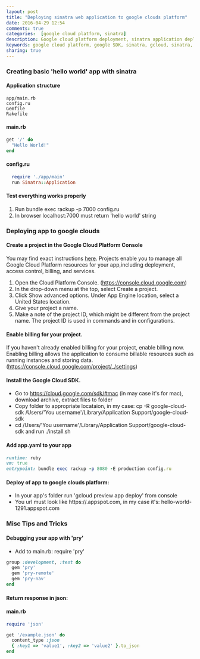 ```yaml
---
layout: post
title: "Deploying sinatra web application to google clouds platform"
date: 2016-04-29 12:54
comments: true
categories:  [google cloud platform, sinatra]
description: Google cloud platform deployment, sinatra application deployment, google cloud SDK, gcloud CLI, google SDK for ruby 
keywords: google cloud platform, google SDK, sinatra, gcloud, sinatra, google SDK, google SDK ruby
sharing: true
---
```


### Creating basic 'hello world' app with sinatra

#### Application structure
```
app/main.rb
config.ru
Gemfile
Rakefile
``` 

#### main.rb
``` ruby 
get '/' do
  "Hello World!"
end
``` 
<!-- more -->

#### config.ru
``` ruby 
  require './app/main'
  run Sinatra::Application
``` 

####  Test everything works properly
1. Run bundle exec rackup -p 7000 config.ru
2. In browser localhost:7000 must return 'hello world' string

### Deploying app to google clouds

#### Create a project in the Google Cloud Platform Console
You may find exact instructions [here](https://cloud.google.com/ruby/getting-started/hello-world).
Projects enable you to manage all Google Cloud Platform resources for your app,including deployment, access control, billing, and services.

1. Open the Cloud Platform Console. (https://console.cloud.google.com)
2. In the drop-down menu at the top, select Create a project.
3. Click Show advanced options. Under App Engine location, select a United States location.
4. Give your project a name.
5. Make a note of the project ID, which might be different from the project name. The project ID is used in commands and in configurations.

#### Enable billing for your project.
If you haven't already enabled billing for your project, enable billing now. Enabling billing allows the application to consume billable resources such as running instances and storing data.
(https://console.cloud.google.com/project/_/settings)

#### Install the Google Cloud SDK.
* Go to https://cloud.google.com/sdk/#mac (in may case it's for mac), download archive, extract files to folder
* Copy folder to appropriate locataion, in my case: cp -R google-cloud-sdk /Users/'You username'/Library/Application Support/google-cloud-sdk
* cd  /Users/'You username'/Library/Application Support/google-cloud-sdk and run ./install.sh

#### Add app.yaml to your app
``` ruby 
runtime: ruby
vm: true
entrypoint: bundle exec rackup -p 8080 -E production config.ru
``` 

#### Deploy of app to google clouds platform:
* In your app's folder run 'gcloud preview app deploy' from console
* You url must look like https://<your-project-id>.appspot.com, in my case it's: hello-world-1291.appspot.com

### Misc Tips and Tricks

#### Debugging your app with 'pry'

* Add to main.rb: require 'pry'

``` ruby 
group :development, :test do
  gem 'pry'
  gem 'pry-remote'
  gem 'pry-nav'
end
``` 

#### Return response in json:
#### main.rb
``` ruby 
require 'json'

get '/example.json' do
  content_type :json
  { :key1 => 'value1', :key2 => 'value2' }.to_json
end
``` 
